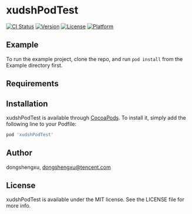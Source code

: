 # xudshPodTest

[![CI Status](https://img.shields.io/travis/dongshengxu/xudshPodTest.svg?style=flat)](https://travis-ci.org/dongshengxu/xudshPodTest)
[![Version](https://img.shields.io/cocoapods/v/xudshPodTest.svg?style=flat)](https://cocoapods.org/pods/xudshPodTest)
[![License](https://img.shields.io/cocoapods/l/xudshPodTest.svg?style=flat)](https://cocoapods.org/pods/xudshPodTest)
[![Platform](https://img.shields.io/cocoapods/p/xudshPodTest.svg?style=flat)](https://cocoapods.org/pods/xudshPodTest)

## Example

To run the example project, clone the repo, and run `pod install` from the Example directory first.

## Requirements

## Installation

xudshPodTest is available through [CocoaPods](https://cocoapods.org). To install
it, simply add the following line to your Podfile:

```ruby
pod 'xudshPodTest'
```

## Author

dongshengxu, dongshengxu@tencent.com

## License

xudshPodTest is available under the MIT license. See the LICENSE file for more info.
